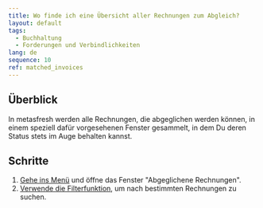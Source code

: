 ```yaml
---
title: Wo finde ich eine Übersicht aller Rechnungen zum Abgleich?
layout: default
tags:
  - Buchhaltung
  - Forderungen und Verbindlichkeiten
lang: de
sequence: 10
ref: matched_invoices
---
```


## Überblick
In metasfresh werden alle Rechnungen, die abgeglichen werden können, in einem speziell dafür vorgesehenen Fenster gesammelt, in dem Du deren Status stets im Auge behalten kannst.

## Schritte
1. [Gehe ins Menü](Menu) und öffne das Fenster "Abgeglichene Rechnungen".
1. [Verwende die Filterfunktion](Filterfunktion), um nach bestimmten Rechnungen zu suchen.
